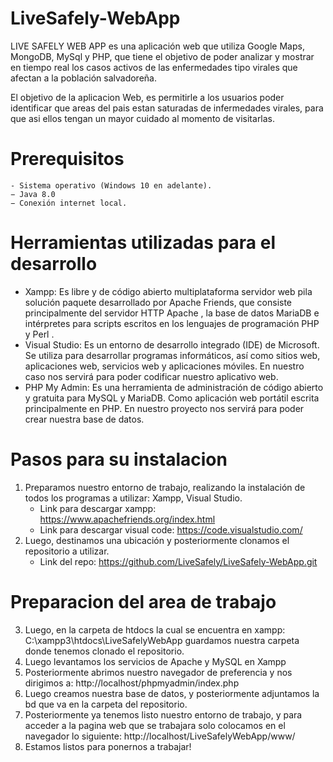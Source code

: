 # LiveSafely-WebApp

LIVE SAFELY WEB APP es una aplicación web que utiliza Google Maps, MongoDB, MySql y PHP, que tiene el objetivo de poder analizar y mostrar en tiempo real los casos activos de las enfermedades tipo virales que afectan a la población salvadoreña.

El objetivo de la aplicacion Web, es permitirle a los usuarios poder identificar que areas del pais estan saturadas de infermedades virales, para que asi ellos tengan un mayor cuidado al momento de visitarlas.

# Prerequisitos

    - Sistema operativo (Windows 10 en adelante).
    − Java 8.0
    − Conexión internet local.

# Herramientas utilizadas para el desarrollo

- Xampp:
Es libre y de código abierto multiplataforma servidor web pila solución paquete desarrollado por Apache Friends, que consiste principalmente del servidor HTTP Apache , la base de datos MariaDB e intérpretes para scripts escritos en los lenguajes de programación PHP y Perl .
- Visual Studio:
Es un entorno de desarrollo integrado (IDE) de Microsoft. Se utiliza para desarrollar programas informáticos, así como sitios web, aplicaciones web, servicios web y aplicaciones móviles. En nuestro caso nos servirá para poder codificar nuestro aplicativo web.
- PHP My Admin:
Es una herramienta de administración de código abierto y gratuita para MySQL y MariaDB. Como aplicación web portátil escrita principalmente en PHP. En nuestro proyecto nos servirá para poder crear nuestra base de datos. 

# Pasos para su instalacion

1. Preparamos nuestro entorno de trabajo, realizando la instalación de todos los programas a utilizar: Xampp, Visual Studio.
    - Link para descargar xampp: https://www.apachefriends.org/index.html
    - Link para descargar visual code: https://code.visualstudio.com/
2. Luego, destinamos una ubicación y posteriormente clonamos el repositorio a utilizar.
    - Link del repo: https://github.com/LiveSafely/LiveSafely-WebApp.git
    
# Preparacion del area de trabajo

3. Luego, en la carpeta de htdocs la cual se encuentra en xampp: C:\xampp3\htdocs\LiveSafelyWebApp guardamos nuestra carpeta donde tenemos clonado el repositorio.
4. Luego levantamos los servicios de Apache y MySQL en Xampp
5. Posteriormente abrimos nuestro navegador de preferencia y nos dirigimos a: http://localhost/phpmyadmin/index.php
6. Luego creamos nuestra base de datos, y posteriormente adjuntamos la bd que va en la carpeta del repositorio.
7. Posteriormente ya tenemos listo nuestro entorno de trabajo, y para acceder a la pagina web que se trabajara solo colocamos en el navegador lo siguiente: http://localhost/LiveSafelyWebApp/www/
8. Estamos listos para ponernos a trabajar!

